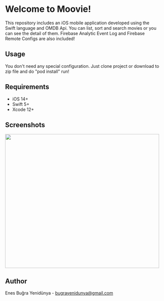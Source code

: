# Welcome to Moovie!
This repository includes an iOS mobile application developed using the Swift language and OMDB Api. You can list, sort and search movies or you can see the detail of them. Firebase Analytic Event Log and Firebase Remote Configs are also included!

## Usage

You don't need any special configuration. Just clone project or download to zip file and do "pod install" run!

## Requirements

 - iOS 14+
 - Swift 5+
 - Xcode 12+
 
## Screenshots

<img src="https://user-images.githubusercontent.com/54468032/108593790-cc941200-7386-11eb-89b5-313ae66b74b8.png" width="500" height="433">
 
## Author
Enes Buğra Yenidünya - bugrayenidunya@gmail.com 
